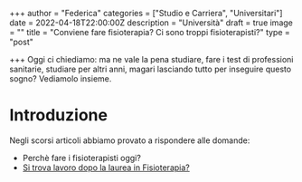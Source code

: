 +++
author = "Federica"
categories = ["Studio e Carriera", "Universitari"]
date = 2022-04-18T22:00:00Z
description = "Università"
draft = true
image = ""
title = "Conviene fare fisioterapia? Ci sono troppi fisioterapisti?"
type = "post"

+++
Oggi ci chiediamo: ma ne vale la pena studiare, fare i test di professioni sanitarie, studiare per altri anni, magari lasciando tutto per inseguire questo sogno? Vediamolo insieme.

# Introduzione

Negli scorsi articoli abbiamo provato a rispondere alle domande:

* Perchè fare i fisioterapisti oggi?
* [Si trova lavoro dopo la laurea in Fisioterapia?](https://fisioterapisti.org/si-trova-lavoro-con-la-laurea-in-fisioterapia/ "Si trova lavoro con la laurea in Fisioterapia?")